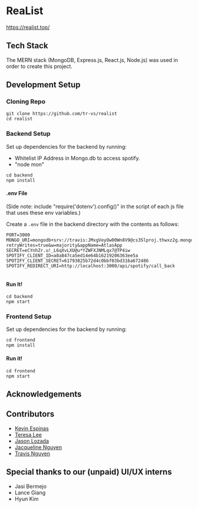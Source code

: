 # ReaList

https://realist.top/

## Tech Stack

The MERN stack (MongoDB, Express.js, React.js, Node.js) was used in order to create this project.

## Development Setup

### Cloning Repo

```
git clone https://github.com/tr-vs/realist
cd realist
```

### Backend Setup

Set up dependencies for the backend by running:
- Whitelist IP Address in Mongo.db to access spotify.
- "node mon"

```
cd backend
npm install
```

#### .env File 
(Side note: include "require('dotenv').config()" in the script of each js file that uses these env variables.)

Create a `.env` file in the backend directory with the contents as follows:

```
PORT=3000
MONGO_URI=mongodb+srv://travis:JMxgVeyOw00Wn8V9@cs35lproj.thwxz2g.mongodb.net/?retryWrites=true&w=majority&appName=AtlasApp
SECRET=eCYnhZr.u!_L6qXvLXU@u*YZWFXJNMLqx7@TP4iw
SPOTIFY_CLIENT_ID=a8a847ca5ed14e64b16219206363ee5a
SPOTIFY_CLIENT_SECRET=61793825b72d4c0bbf03bd316a672486
SPOTIFY_REDIRECT_URI=http://localhost:3000/api/spotify/call_back


```

#### Run It!


```
cd backend
npm start
```

### Frontend Setup

Set up dependencies for the backend by running:

```
cd frontend
npm install
```

#### Run it!

```
cd frontend
npm start
```

## Acknowledgements

## Contributors

-   [Kevin Espinas](https://github.com/kesdlvi)
-   [Teresa Lee](https://github.com/teresalee99)
-   [Jason Lozada](https://github.com/jasonlozada)
-   [Jacqueline Nguyen](https://github.com/itsjacque) <!--- update github link-->
-   [Travis Nguyen](https://github.com/tr-vs)

## Special thanks to our (unpaid) UI/UX interns
- Jasi Bermejo
- Lance Giang
- Hyun Kim

